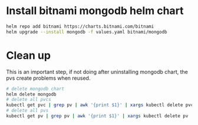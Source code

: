 # Install bitnami mongodb helm chart

```sh
helm repo add bitnami https://charts.bitnami.com/bitnami
helm upgrade --install mongodb -f values.yaml bitnami/mongodb
```

# Clean up
This is an important step, if not doing after uninstalling mongodb chart, the pvs create problems when reused.

```sh
# delete mongodb chart
helm delete mongodb
# delete all pvcs
kubectl get pvc | grep pv | awk '{print $1}' | xargs kubectl delete pvc
# delete all pvs
kubectl get pv | grep pv | awk '{print $1}' | xargs kubectl delete pv
```
